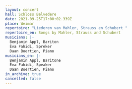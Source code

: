 ```yaml
---
layout: concert
hall: Schloss Belvedere
date: 2021-09-25T17:00:02.339Z
place: Weimar
repertoire: "Liederen van Mahler, Strauss en Schubert "
repertoire_en: Songs by Mahler, Strauss and Schubert
musicians: |-
  Benjamin Appl, Bariton
  Éva Fahidi, Spreker
  Daan Boertien, Piano
musicians_en: |-
  Benjamin Appl, Baritone
  Éva Fahidi, Speaker
  Daan Boertien, Piano
in_archive: true
cancelled: false
---
```

